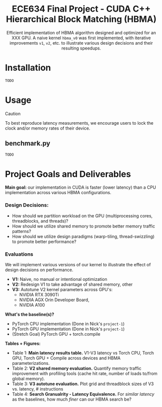 <div align="center">

# ECE634 Final Project - CUDA C++ Hierarchical Block Matching (HBMA)
</div>

<div align="center">

Efficient implementation of HBMA algorithm designed and optimized for an XXX GPU.
A naive kernel `hbma_v0` was first implemented, with iterative improvements `v1`, `v2`, etc. to illustrate various design decisions and their resulting speedups.

</div>

<!-- Installation Guide -->
# Installation 
```bash
TODO
```

<!-- Usage Guide -->
# Usage 
> [!CAUTION]
> To best reproduce latency measurements, we encourage users to lock the clock and/or memory rates of their device.

## benchmark.py
```bash
TODO
```

# Project Goals and Deliverables
**Main goal:** our implementation in CUDA is faster (lower latency) than a CPU implementation across various HBMA configurations.

### Design Decisions:
* How should we partition workload on the GPU (multiprocessing cores, threadblocks, and threads)?
* How should we utilize shared memory to promote better memory traffic patterns?
* How should we utilize design paradigms (warp-tiling, thread-swizzling) to promote better performance?

### Evaluations
We will implement various versions of our kernel to illustrate the effect of design decisions on performance.
* **V1:** Naive, no manual or intentional optimization
* **V2:** Redesign V1 to take advantage of shared memory, other 
* **V3:** Autotune V2 kernel parameters across GPU's:
  * NVIDIA RTX 3090Ti
  * NVIDIA AGX Orin Developer Board,
  * NVIDIA A100

**What's the baseline(s)?**
* PyTorch CPU implementation (Done in Nick's `project-1`)
* PyTorch GPU implementation (Done in Nick's `project-1`)
* (Stretch Goal) PyTorch GPU + torch.compile

**Tables + Figures:**
* Table 1: **Main latency results table.** V1-V3 latency vs Torch CPU, Torch GPU, Torch GPU + Compile across devices and HBMA parameterizations.
* Table 2: **V2 shared memory evaluation.** Quantify memory traffic improvement with profiling tools (cache hit rate, number of loads to/from global memory).
* Table 3: **V3 autotune evaluation.** Plot grid and threadblock sizes of V3 vs. latency, # instructions 
* Table 4: **Search Granualrity - Latency Equivalence.** For *similar latency* as the baselines, how much *finer* can our HBMA search be?

